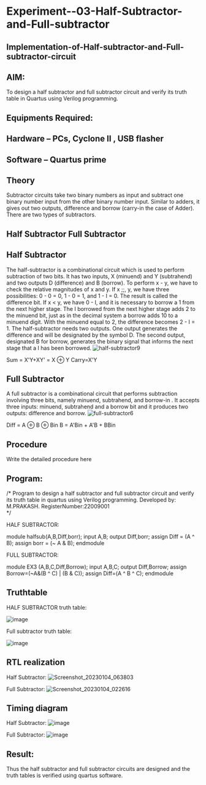 # Experiment--03-Half-Subtractor-and-Full-subtractor
## Implementation-of-Half-subtractor-and-Full-subtractor-circuit
## AIM:
To design a half subtractor and full subtractor circuit and verify its truth table in Quartus using Verilog programming.

## Equipments Required:
## Hardware – PCs, Cyclone II , USB flasher
## Software – Quartus prime
## Theory
Subtractor circuits take two binary numbers as input and subtract one binary number input from the other binary number input. Similar to adders, it gives out two outputs, difference and borrow (carry-in the case of Adder). There are two types of subtractors.

## Half Subtractor Full Subtractor
## Half Subtractor
The half-subtractor is a combinational circuit which is used to perform subtraction of two bits. It has two inputs, X (minuend) and Y (subtrahend) and two outputs D (difference) and B (borrow). To perform x - y, we have to check the relative magnitudes of x and y. If x ;;, y, we have three possibilities: 0 - 0 = 0, 1 - 0 = 1, and 1 - I = 0. The result is called the difference bit. If x < y, we have 0 - I, and it is necessary to borrow a 1 from the next higher stage. The I borrowed from the next higher stage adds 2 to the minuend bit, just as in the decimal system a borrow adds 10 to a minuend digit. With the minuend equal to 2, the difference becomes 2 - I = 1. The half-subtractor needs two outputs. One output generates the difference and will be designated by the symbol D. The second output, designated B for borrow, generates the binary signal that informs the next stage that a I has been borrowed.
![half-subtractor9](https://user-images.githubusercontent.com/36288975/166112538-58c3bc7c-ee5d-4e6a-ac8d-8e8328efe27a.png)


Sum = X'Y+XY' = X ⊕ Y
Carry=X'Y

## Full Subtractor
A full subtractor is a combinational circuit that performs subtraction involving three bits, namely minuend, subtrahend, and borrow-in . It accepts three inputs: minuend, subtrahend and a borrow bit and it produces two outputs: difference and borrow. 
![full-subtractor6](https://user-images.githubusercontent.com/36288975/166112541-24c68359-3de8-4674-ae22-8272ffc385ed.png)


Diff = A ⊕ B ⊕ Bin B = A'Bin + A'B + BBin

## Procedure



Write the detailed procedure here 


## Program:
/*
Program to design a half subtractor and full subtractor circuit and verify its truth table in quartus using Verilog programming.
Developed by: M.PRAKASH.
RegisterNumber:22009001  
*/


HALF SUBTRACTOR:

module halfsub(A,B,Diff,borr);
input A,B;
output Diff,borr;
assign Diff = (A ^ B);
assign borr = (~ A & B);
endmodule


FULL SUBTRACTOR:

module EX3 (A,B,C,Diff,Borrow);
input A,B,C;
output Diff,Borrow;
assign Borrow=(~A&(B ^ C) | (B & C));
assign Diff=(A ^ B ^ C);
endmodule

## Truthtable

HALF SUBTRACTOR truth table:




![image](https://user-images.githubusercontent.com/118350045/210563714-2902033f-f97e-4aab-8a35-30c3aace70b1.png)

Full subtractor truth table:




![image](https://user-images.githubusercontent.com/118350045/210565499-25f725bd-595f-40cf-be2f-e8a1001efee5.png)



##  RTL realization

Half Subtractor:
![Screenshot_20230104_063803](https://user-images.githubusercontent.com/118350045/210565968-4b996478-ce1a-4007-a348-a3967eabc7c1.png)

Full Subtractor:
![Screenshot_20230104_022616](https://user-images.githubusercontent.com/118350045/210566231-bb830fe7-5be1-40fb-8b0e-8fc224c80770.png)



## Timing diagram 
Half Subtractor:
![image](https://user-images.githubusercontent.com/118350045/210566492-93785771-38fe-4e3a-a012-b9dba5277fa7.png)

Full Subtractor:
![image](https://user-images.githubusercontent.com/118350045/210566903-89c55bd5-b357-47b7-ad2f-3d0408418a26.png)


## Result:
Thus the half subtractor and full subtractor circuits are designed and the truth tables is verified using quartus software.

